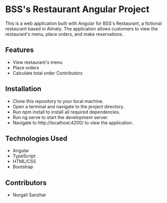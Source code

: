 # BSS's Restaurant Angular Project

This is a web application built with Angular for BSS's Restaurant, a fictional restaurant based in Almaty. The application allows customers to view the restaurant's menu, place orders, and make reservations.

## Features
- View restaurant's menu
- Place orders
- Calculate total order Contributors

## Installation
- Clone this repository to your local machine.
- Open a terminal and navigate to the project directory.
- Run npm install to install all required dependencies.
- Run ng serve to start the development server.
- Navigate to http://localhost:4200/ to view the application.

## Technologies Used
- Angular
- TypeScript
- HTML/CSS
- Bootstrap

## Contributors
- Nurgali Sanzhar

